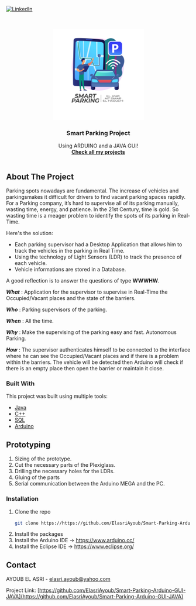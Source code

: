 
[![LinkedIn][linkedin-shield]][linkedin-url]

<!-- PROJECT LOGO -->
<br />
<p align="center">
  <a href="https://github.com/ElasriAyoub">
    <img src="Demo/Smart-Parking.png" alt="Logo" width="250" height="250">
  </a>

  <h3 align="center">Smart Parking Project</h3>

  <p align="center">
   Using ARDUINO and a JAVA GUI!
    <br />
    <a href="https://github.com/ElasriAyoub"><strong>Check all my projects</strong></a>
    <br />
    <br />
  </p>
</p>

<!-- ABOUT THE PROJECT -->
## About The Project
Parking spots nowadays are fundamental. The increase of vehicles and parkingsmakes it difficult for drivers to find vacant parking spaces rapidly. For a Parking company, it’s hard to supervise all of its parking manually, wasting time, energy, and patience.
In the 21st Century, time is gold. So wasting time is a meager problem to identify the spots of its parking in Real-Time.

Here's the solution:
* Each parking supervisor had a Desktop Application that allows him to track the vehicles in the parking in Real Time.
* Using the technology of Light Sensors (LDR) to track the presence of each vehicle.
* Vehicle informations are stored in a Database. 

A good reflection is to answer the questions of type **WWWHW**.

***What*** :
Application for the supervisor to supervise in Real-Time the Occupied/Vacant places
and the state of the barriers.

***Who*** :
Parking supervisors of the parking.

***When*** :
All the time.

***Why*** :
Make the supervising of the parking easy and fast.
Autonomous Parking.

***How*** :
The supervisor authenticates himself to be connected to the interface where he can see the Occupied/Vacant places and if there is a problem within the barriers.
The vehicle will be detected then Arduino will check if there is an empty place then open the barrier or maintain it close.

### Built With

This project was built using multiple tools:
* [Java](https://www.java.com/en/)
* [C++](https://isocpp.org/)
* [SQL](https://www.phpmyadmin.net/)
* [Arduino](https://www.arduino.cc/)

<!-- GETTING STARTED -->
## Prototyping

1. Sizing of the prototype.
2. Cut the necessary parts of the Plexiglass.
3. Drilling the necessary holes for the LDRs.
4. Gluing of the parts
5. Serial communication between the Arduino MEGA and the PC.

### Installation

1. Clone the repo
   ```sh
   git clone https://https://github.com/ElasriAyoub/Smart-Parking-Arduino-GUI-JAVA.git
   ```
2. Install the packages
3. Install the Arduino IDE
   -> https://www.arduino.cc/
4. Install the Eclipse IDE
   -> https://www.eclipse.org/

<!-- CONTACT -->
## Contact

AYOUB EL ASRI - elasri.ayoub@yahoo.com

Project Link: [https://github.com/ElasriAyoub/Smart-Parking-Arduino-GUI-JAVA](https://github.com/ElasriAyoub/Smart-Parking-Arduino-GUI-JAVA)


[linkedin-shield]: https://img.shields.io/badge/-LinkedIn-black.svg?style=for-the-badge&logo=linkedin&colorB=555
[linkedin-url]: https://www.linkedin.com/in/elasri-ayoub/
[product-screenshot]: Demo/Smart-Parking.png


